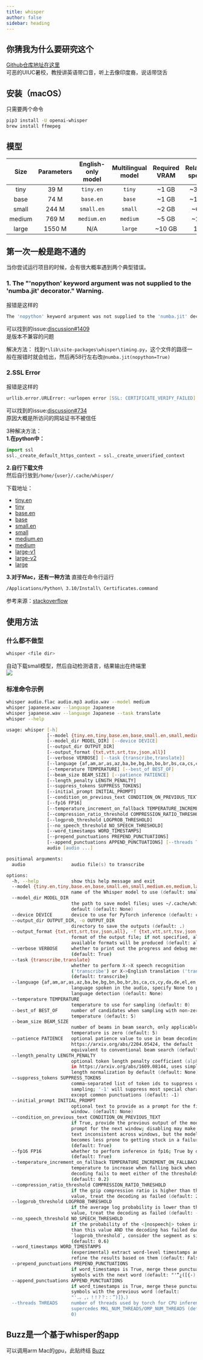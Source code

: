 ```yaml
---
title: whisper
author: false
sidebar: heading
---
```


## 你猜我为什么要研究这个
[Github仓库地址在这里](https://github.com/openai/whisper)<br>
可恶的UIUC暑校，教授讲英语带口音，听上去像印度裔，说话带饶舌

## 安装（macOS）
只需要两个命令
```zsh
pip3 install -U openai-whisper
brew install ffmepeg
```
## 模型
|  Size  | Parameters | English-only model | Multilingual model | Required VRAM | Relative speed |
|:------:|:----------:|:------------------:|:------------------:|:-------------:|:--------------:|
|  tiny  |    39 M    |     `tiny.en`      |       `tiny`       |     ~1 GB     |      ~32x      |
|  base  |    74 M    |     `base.en`      |       `base`       |     ~1 GB     |      ~16x      |
| small  |   244 M    |     `small.en`     |      `small`       |     ~2 GB     |      ~6x       |
| medium |   769 M    |    `medium.en`     |      `medium`      |     ~5 GB     |      ~2x       |
| large  |   1550 M   |        N/A         |      `large`       |    ~10 GB     |       1x       |

## 第一次一般是跑不通的
当你尝试运行项目的时候，会有很大概率遇到两个典型错误。

### 1. The "'nopython' keyword argument was not supplied to the 'numba.jit' decorator." Warning.
报错是这样的
```zsh
The 'nopython' keyword argument was not supplied to the 'numba.jit' decorator. The implicit default value for this argument is currently False, but it will be changed to True in Numba 0.59.0. See https://numba.readthedocs.io/en/stable/reference/deprecation.html#deprecation-of-object-mode-fall-back-behaviour-when-using-jit for details.
```
可以找到的issue:[discussion#1409](https://github.com/openai/whisper/discussions/1409)<br>
是版本不兼容的问题

解决方法：
找到`*\lib\site-packages\whisper\timing.py`，这个文件的路径一般在报错时就会给出，然后再58行左右改`@numba.jit(nopython=True)`

### 2.SSL Error
报错是这样的
```zsh
urllib.error.URLError: <urlopen error [SSL: CERTIFICATE_VERIFY_FAILED] certificate verify failed: self signed certificate in certificate chain (_ssl.c:997)>
```
可以找到的issue:[discussion#734](https://github.com/openai/whisper/discussions/734)<br>
原因大概是所访问的网站证书不被信任

3种解决方法：<br>
**1.在python中：**
```python
import ssl
ssl._create_default_https_context = ssl._create_unverified_context
```
**2.自行下载文件<br>**
然后自行放到`/home/{user}/.cache/whisper/`

下载地址：<br>
- [tiny.en](https://openaipublic.azureedge.net/main/whisper/models/d3dd57d32accea0b295c96e26691aa14d8822fac7d9d27d5dc00b4ca2826dd03/tiny.en.pt)
- [tiny](https://openaipublic.azureedge.net/main/whisper/models/65147644a518d12f04e32d6f3b26facc3f8dd46e5390956a9424a650c0ce22b9/tiny.pt)
- [base.en](https://openaipublic.azureedge.net/main/whisper/models/25a8566e1d0c1e2231d1c762132cd20e0f96a85d16145c3a00adf5d1ac670ead/base.en.pt)
- [base](https://openaipublic.azureedge.net/main/whisper/models/ed3a0b6b1c0edf879ad9b11b1af5a0e6ab5db9205f891f668f8b0e6c6326e34e/base.pt)
- [small.en](https://openaipublic.azureedge.net/main/whisper/models/f953ad0fd29cacd07d5a9eda5624af0f6bcf2258be67c92b79389873d91e0872/small.en.pt)
- [small](https://openaipublic.azureedge.net/main/whisper/models/9ecf779972d90ba49c06d968637d720dd632c55bbf19d441fb42bf17a411e794/small.pt)
- [medium.en](https://openaipublic.azureedge.net/main/whisper/models/d7440d1dc186f76616474e0ff0b3b6b879abc9d1a4926b7adfa41db2d497ab4f/medium.en.pt)
- [medium](https://openaipublic.azureedge.net/main/whisper/models/345ae4da62f9b3d59415adc60127b97c714f32e89e936602e85993674d08dcb1/medium.pt)
- [large-v1](https://openaipublic.azureedge.net/main/whisper/models/e4b87e7e0bf463eb8e6956e646f1e277e901512310def2c24bf0e11bd3c28e9a/large-v1.pt)
- [large-v2](https://openaipublic.azureedge.net/main/whisper/models/81f7c96c852ee8fc832187b0132e569d6c3065a3252ed18e56effd0b6a73e524/large-v2.pt)
- [large](https://openaipublic.azureedge.net/main/whisper/models/81f7c96c852ee8fc832187b0132e569d6c3065a3252ed18e56effd0b6a73e524/large-v2.pt)

**3.对于Mac，还有一种方法**
直接在命令行运行
```zsh
/Applications/Python\ 3.10/Install\ Certificates.command
```
参考来源：[stackoverflow](https://stackoverflow.com/a/42334357/18849885)

## 使用方法

### 什么都不做型
```zsh
whisper <file dir>
```
自动下载small模型，然后自动检测语言，结果输出在终端里<br>
![](/others/whisper/whisper_1.png)

### 标准命令示例
```zsh
whisper audio.flac audio.mp3 audio.wav --model medium
whisper japanese.wav --language Japanese
whisper japanese.wav --language Japanese --task translate
whisper --help
```
```zsh
usage: whisper [-h]
               [--model {tiny.en,tiny,base.en,base,small.en,small,medium.en,medium,large-v1,large-v2,large}]
               [--model_dir MODEL_DIR] [--device DEVICE]
               [--output_dir OUTPUT_DIR]
               [--output_format {txt,vtt,srt,tsv,json,all}]
               [--verbose VERBOSE] [--task {transcribe,translate}]
               [--language {af,am,ar,as,az,ba,be,bg,bn,bo,br,bs,ca,cs,cy,da,de,el,en,es,et,eu,fa,fi,fo,fr,gl,gu,ha,haw,he,hi,hr,ht,hu,hy,id,is,it,ja,jw,ka,kk,km,kn,ko,la,lb,ln,lo,lt,lv,mg,mi,mk,ml,mn,mr,ms,mt,my,ne,nl,nn,no,oc,pa,pl,ps,pt,ro,ru,sa,sd,si,sk,sl,sn,so,sq,sr,su,sv,sw,ta,te,tg,th,tk,tl,tr,tt,uk,ur,uz,vi,yi,yo,zh,Afrikaans,Albanian,Amharic,Arabic,Armenian,Assamese,Azerbaijani,Bashkir,Basque,Belarusian,Bengali,Bosnian,Breton,Bulgarian,Burmese,Castilian,Catalan,Chinese,Croatian,Czech,Danish,Dutch,English,Estonian,Faroese,Finnish,Flemish,French,Galician,Georgian,German,Greek,Gujarati,Haitian,Haitian Creole,Hausa,Hawaiian,Hebrew,Hindi,Hungarian,Icelandic,Indonesian,Italian,Japanese,Javanese,Kannada,Kazakh,Khmer,Korean,Lao,Latin,Latvian,Letzeburgesch,Lingala,Lithuanian,Luxembourgish,Macedonian,Malagasy,Malay,Malayalam,Maltese,Maori,Marathi,Moldavian,Moldovan,Mongolian,Myanmar,Nepali,Norwegian,Nynorsk,Occitan,Panjabi,Pashto,Persian,Polish,Portuguese,Punjabi,Pushto,Romanian,Russian,Sanskrit,Serbian,Shona,Sindhi,Sinhala,Sinhalese,Slovak,Slovenian,Somali,Spanish,Sundanese,Swahili,Swedish,Tagalog,Tajik,Tamil,Tatar,Telugu,Thai,Tibetan,Turkish,Turkmen,Ukrainian,Urdu,Uzbek,Valencian,Vietnamese,Welsh,Yiddish,Yoruba}]
               [--temperature TEMPERATURE] [--best_of BEST_OF]
               [--beam_size BEAM_SIZE] [--patience PATIENCE]
               [--length_penalty LENGTH_PENALTY]
               [--suppress_tokens SUPPRESS_TOKENS]
               [--initial_prompt INITIAL_PROMPT]
               [--condition_on_previous_text CONDITION_ON_PREVIOUS_TEXT]
               [--fp16 FP16]
               [--temperature_increment_on_fallback TEMPERATURE_INCREMENT_ON_FALLBACK]
               [--compression_ratio_threshold COMPRESSION_RATIO_THRESHOLD]
               [--logprob_threshold LOGPROB_THRESHOLD]
               [--no_speech_threshold NO_SPEECH_THRESHOLD]
               [--word_timestamps WORD_TIMESTAMPS]
               [--prepend_punctuations PREPEND_PUNCTUATIONS]
               [--append_punctuations APPEND_PUNCTUATIONS] [--threads THREADS]
               audio [audio ...]

positional arguments:
  audio                 audio file(s) to transcribe

options:
  -h, --help            show this help message and exit
  --model {tiny.en,tiny,base.en,base,small.en,small,medium.en,medium,large-v1,large-v2,large}
                        name of the Whisper model to use (default: small)
  --model_dir MODEL_DIR
                        the path to save model files; uses ~/.cache/whisper by
                        default (default: None)
  --device DEVICE       device to use for PyTorch inference (default: cpu)
  --output_dir OUTPUT_DIR, -o OUTPUT_DIR
                        directory to save the outputs (default: .)
  --output_format {txt,vtt,srt,tsv,json,all}, -f {txt,vtt,srt,tsv,json,all}
                        format of the output file; if not specified, all
                        available formats will be produced (default: all)
  --verbose VERBOSE     whether to print out the progress and debug messages
                        (default: True)
  --task {transcribe,translate}
                        whether to perform X->X speech recognition
                        ('transcribe') or X->English translation ('translate')
                        (default: transcribe)
  --language {af,am,ar,as,az,ba,be,bg,bn,bo,br,bs,ca,cs,cy,da,de,el,en,es,et,eu,fa,fi,fo,fr,gl,gu,ha,haw,he,hi,hr,ht,hu,hy,id,is,it,ja,jw,ka,kk,km,kn,ko,la,lb,ln,lo,lt,lv,mg,mi,mk,ml,mn,mr,ms,mt,my,ne,nl,nn,no,oc,pa,pl,ps,pt,ro,ru,sa,sd,si,sk,sl,sn,so,sq,sr,su,sv,sw,ta,te,tg,th,tk,tl,tr,tt,uk,ur,uz,vi,yi,yo,zh,Afrikaans,Albanian,Amharic,Arabic,Armenian,Assamese,Azerbaijani,Bashkir,Basque,Belarusian,Bengali,Bosnian,Breton,Bulgarian,Burmese,Castilian,Catalan,Chinese,Croatian,Czech,Danish,Dutch,English,Estonian,Faroese,Finnish,Flemish,French,Galician,Georgian,German,Greek,Gujarati,Haitian,Haitian Creole,Hausa,Hawaiian,Hebrew,Hindi,Hungarian,Icelandic,Indonesian,Italian,Japanese,Javanese,Kannada,Kazakh,Khmer,Korean,Lao,Latin,Latvian,Letzeburgesch,Lingala,Lithuanian,Luxembourgish,Macedonian,Malagasy,Malay,Malayalam,Maltese,Maori,Marathi,Moldavian,Moldovan,Mongolian,Myanmar,Nepali,Norwegian,Nynorsk,Occitan,Panjabi,Pashto,Persian,Polish,Portuguese,Punjabi,Pushto,Romanian,Russian,Sanskrit,Serbian,Shona,Sindhi,Sinhala,Sinhalese,Slovak,Slovenian,Somali,Spanish,Sundanese,Swahili,Swedish,Tagalog,Tajik,Tamil,Tatar,Telugu,Thai,Tibetan,Turkish,Turkmen,Ukrainian,Urdu,Uzbek,Valencian,Vietnamese,Welsh,Yiddish,Yoruba}
                        language spoken in the audio, specify None to perform
                        language detection (default: None)
  --temperature TEMPERATURE
                        temperature to use for sampling (default: 0)
  --best_of BEST_OF     number of candidates when sampling with non-zero
                        temperature (default: 5)
  --beam_size BEAM_SIZE
                        number of beams in beam search, only applicable when
                        temperature is zero (default: 5)
  --patience PATIENCE   optional patience value to use in beam decoding, as in
                        https://arxiv.org/abs/2204.05424, the default (1.0) is
                        equivalent to conventional beam search (default: None)
  --length_penalty LENGTH_PENALTY
                        optional token length penalty coefficient (alpha) as
                        in https://arxiv.org/abs/1609.08144, uses simple
                        length normalization by default (default: None)
  --suppress_tokens SUPPRESS_TOKENS
                        comma-separated list of token ids to suppress during
                        sampling; '-1' will suppress most special characters
                        except common punctuations (default: -1)
  --initial_prompt INITIAL_PROMPT
                        optional text to provide as a prompt for the first
                        window. (default: None)
  --condition_on_previous_text CONDITION_ON_PREVIOUS_TEXT
                        if True, provide the previous output of the model as a
                        prompt for the next window; disabling may make the
                        text inconsistent across windows, but the model
                        becomes less prone to getting stuck in a failure loop
                        (default: True)
  --fp16 FP16           whether to perform inference in fp16; True by default
                        (default: True)
  --temperature_increment_on_fallback TEMPERATURE_INCREMENT_ON_FALLBACK
                        temperature to increase when falling back when the
                        decoding fails to meet either of the thresholds below
                        (default: 0.2)
  --compression_ratio_threshold COMPRESSION_RATIO_THRESHOLD
                        if the gzip compression ratio is higher than this
                        value, treat the decoding as failed (default: 2.4)
  --logprob_threshold LOGPROB_THRESHOLD
                        if the average log probability is lower than this
                        value, treat the decoding as failed (default: -1.0)
  --no_speech_threshold NO_SPEECH_THRESHOLD
                        if the probability of the <|nospeech|> token is higher
                        than this value AND the decoding has failed due to
                        `logprob_threshold`, consider the segment as silence
                        (default: 0.6)
  --word_timestamps WORD_TIMESTAMPS
                        (experimental) extract word-level timestamps and
                        refine the results based on them (default: False)
  --prepend_punctuations PREPEND_PUNCTUATIONS
                        if word_timestamps is True, merge these punctuation
                        symbols with the next word (default: "'“¿([{-)
  --append_punctuations APPEND_PUNCTUATIONS
                        if word_timestamps is True, merge these punctuation
                        symbols with the previous word (default:
                        "'.。,，!！?？:：”)]}、)
  --threads THREADS     number of threads used by torch for CPU inference;
                        supercedes MKL_NUM_THREADS/OMP_NUM_THREADS (default:
                        0)
```


## Buzz是一个基于whisper的app
可以调用arm Mac的gpu，此贴终结
[Buzz](https://github.com/chidiwilliams/buzz)
